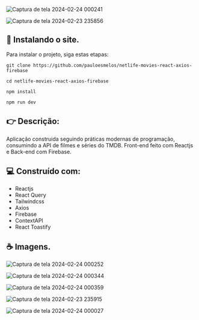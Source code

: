 ![Captura de tela 2024-02-24 000241](https://github.com/pauloesmelos/netlife-movies-react-axios-firebase/assets/74941958/48366315-75e0-459e-bce4-492cbb53a316)

![Captura de tela 2024-02-23 235856](https://github.com/pauloesmelos/netlife-movies-react-axios-firebase/assets/74941958/e4225a04-cb79-48bb-93e3-0975c48f6c41)


## 🚀 Instalando o site.

Para instalar o projeto, siga estas etapas:


```
git clone https://github.com/pauloesmelos/netlife-movies-react-axios-firebase
```
```
cd netlife-movies-react-axios-firebase
```
```
npm install
```
```
npm run dev
```

## 👉 Descrição:

Aplicação construida seguindo práticas modernas de programação, consumindo a API de filmes e séries do TMDB. Front-end feito com Reactjs e Back-end com Firebase.

## 💻 Construído com:

- Reactjs
- React Query
- Tailwindcss
- Axios
- Firebase
- ContextAPI
- React Toastify

## ☕ Imagens.


![Captura de tela 2024-02-24 000252](https://github.com/pauloesmelos/netlife-movies-react-axios-firebase/assets/74941958/20e90885-6a7d-4727-aafd-c40f0d79c3fc)

![Captura de tela 2024-02-24 000344](https://github.com/pauloesmelos/netlife-movies-react-axios-firebase/assets/74941958/d5e95121-3b82-48dd-b8d5-d5283c6421cf)

![Captura de tela 2024-02-24 000359](https://github.com/pauloesmelos/netlife-movies-react-axios-firebase/assets/74941958/1fa3a191-44ef-4ee7-aed8-4edd7aec7805)

![Captura de tela 2024-02-23 235915](https://github.com/pauloesmelos/netlife-movies-react-axios-firebase/assets/74941958/c1b31000-cc2e-42b2-958b-c54d7dc67fd8)

![Captura de tela 2024-02-24 000027](https://github.com/pauloesmelos/netlife-movies-react-axios-firebase/assets/74941958/6a9ea780-4b26-4075-babf-649a4c416041)

